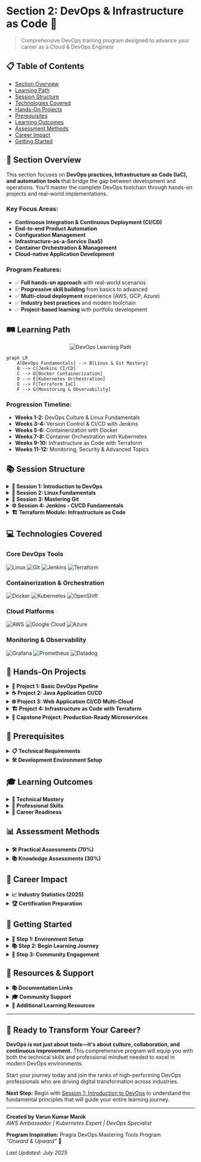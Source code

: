 # Section 2: DevOps & Infrastructure as Code 🚀

> Comprehensive DevOps training program designed to advance your career as a Cloud & DevOps Engineer

## 📋 Table of Contents
- [Section Overview](#-section-overview)
- [Learning Path](#️-learning-path)
- [Session Structure](#-session-structure)
- [Technologies Covered](#-technologies-covered)
- [Hands-On Projects](#-hands-on-projects)
- [Prerequisites](#-prerequisites)
- [Learning Outcomes](#-learning-outcomes)
- [Assessment Methods](#-assessment-methods)
- [Career Impact](#-career-impact)
- [Getting Started](#-getting-started)

## 🎯 Section Overview

This section focuses on **DevOps practices, Infrastructure as Code (IaC), and automation tools** that bridge the gap between development and operations. You'll master the complete DevOps toolchain through hands-on projects and real-world implementations.

### Key Focus Areas:
- **Continuous Integration & Continuous Deployment (CI/CD)**
- **End-to-end Product Automation**
- **Configuration Management**
- **Infrastructure-as-a-Service (IaaS)**
- **Container Orchestration & Management**
- **Cloud-native Application Development**

### Program Features:
- ✅ **Full hands-on approach** with real-world scenarios
- ✅ **Progressive skill building** from basics to advanced
- ✅ **Multi-cloud deployment** experience (AWS, GCP, Azure)
- ✅ **Industry best practices** and modern toolchain
- ✅ **Project-based learning** with portfolio development

## 🛤️ Learning Path

<div align="center">

![DevOps Learning Path](./images/devops-learning-path.svg)

</div>

```mermaid
graph LR
    A[DevOps Fundamentals] --> B[Linux & Git Mastery]
    B --> C[Jenkins CI/CD]
    C --> D[Docker Containerization]
    D --> E[Kubernetes Orchestration]
    E --> F[Terraform IaC]
    F --> G[Monitoring & Observability]
```

### Progression Timeline:
- **Weeks 1-2:** DevOps Culture & Linux Fundamentals
- **Weeks 3-4:** Version Control & CI/CD with Jenkins
- **Weeks 5-6:** Containerization with Docker
- **Weeks 7-8:** Container Orchestration with Kubernetes
- **Weeks 9-10:** Infrastructure as Code with Terraform
- **Weeks 11-12:** Monitoring, Security & Advanced Topics

## 📚 Session Structure

<details>
<summary><strong>📖 Session 1: Introduction to DevOps</strong></summary>

**Duration:** 2 weeks | **Focus:** DevOps culture, principles, and transformation

### Topics Covered:
- DevOps vs Traditional IT approaches
- Cultural transformation and team collaboration
- DevOps roles and responsibilities (DevOps Engineer, SRE, Platform Engineer)
- Business value and ROI of DevOps adoption
- DevOps patterns and frameworks (CALMS, Three Ways, DORA metrics)
- Legacy system problems and DevOps solutions

### Learning Outcomes:
- ✅ Understand DevOps principles and core concepts
- ✅ Identify the gap between traditional Dev and Ops teams
- ✅ Recognize DevOps roles and career opportunities
- ✅ Apply DevOps frameworks to real-world scenarios

### Key Resources:
- [Session 1 Materials](./Session-1_Introduction-to-DevOps/)
- DevOps Culture Assessment
- Industry Case Studies
- Framework Implementation Guides

</details>

<details>
<summary><strong>🐧 Session 2: Linux Fundamentals</strong></summary>

**Duration:** 2 weeks | **Focus:** Essential Linux skills for DevOps professionals

### Topics Covered:
- Command line proficiency and shell scripting
- File system navigation and permissions management
- Process management and system monitoring
- Package management and software installation
- Network configuration and troubleshooting
- System administration and security basics

### Learning Outcomes:
- ✅ Master essential Linux commands and operations
- ✅ Write effective shell scripts for automation
- ✅ Manage system processes and resources
- ✅ Configure networking and security settings

### Practical Labs:
- Linux Command Line Mastery
- Shell Scripting for Automation
- System Administration Tasks
- Network Configuration Labs

### Key Resources:
- [Session 2 Materials](./Session-2_Linux-Fundamentals/)
- Linux Command Reference
- Shell Scripting Examples
- System Administration Guides

</details>

<details>
<summary><strong>🔀 Session 3: Mastering Git</strong></summary>

**Duration:** 2 weeks | **Focus:** Version control and collaborative development

### Topics Covered:
- Git fundamentals and repository management
- Branching strategies and merge workflows
- Collaborative development with GitHub/GitLab
- Git hooks and automation integration
- Best practices for code versioning
- Advanced Git operations and troubleshooting

### Learning Outcomes:
- ✅ Implement effective Git workflows
- ✅ Manage complex branching strategies
- ✅ Collaborate effectively using Git platforms
- ✅ Integrate Git with CI/CD pipelines

### Practical Labs:
- Git Workflow Implementation
- Branch Management Strategies
- Collaborative Development Scenarios
- Git Hooks and Automation

### Key Resources:
- [Session 3 Materials](./Session-3_Mastering-Git/)
- Git Best Practices Guide
- Branching Strategy Templates
- Collaboration Workflows

</details>

<details>
<summary><strong>⚙️ Session 4: Jenkins - CI/CD Fundamentals</strong></summary>

**Duration:** 2 weeks | **Focus:** Continuous Integration & Continuous Deployment automation

### Topics Covered:

#### 1. Jenkins Installation & Setup
- Jenkins architecture and components
- Installation on various platforms (Linux, Windows, macOS)
- Initial configuration and security setup
- Plugin management and ecosystem

#### 2. Master-Slave Configuration & Multi-mode
- Distributed builds and scaling strategies
- Node management and configuration
- Load balancing and resource optimization
- Security considerations for distributed setups

#### 3. Job & Pipeline Creation
- Freestyle jobs and parameterized builds
- Pipeline as Code (PaC) implementation
- Declarative vs Scripted pipelines
- Pipeline syntax and best practices

#### 4. Build, Integration & Delivery Pipelines
- Multi-stage pipeline design
- Integration with testing frameworks
- Deployment automation and rollback strategies
- Environment promotion workflows

#### 5. Advanced Jenkins Features
- Plugin ecosystem and management
- Security and access control (RBAC)
- Monitoring and maintenance
- Integration with external tools

### Learning Outcomes:
- ✅ Design and implement automated CI/CD pipelines
- ✅ Configure distributed Jenkins environments
- ✅ Create Pipeline as Code solutions
- ✅ Integrate testing and deployment automation

### Practical Labs:
- Jenkins Installation and Configuration
- Pipeline Creation and Management
- Multi-stage Deployment Pipelines
- Integration with AWS, GCP, and Azure

### Key Resources:
- [Session 4 Materials](./Session-4_Jenkins/)
- Jenkins Pipeline Examples
- Plugin Configuration Guides
- Security Best Practices

</details>

<details>
<summary><strong>🏗️ Terraform Module: Infrastructure as Code</strong></summary>

**Duration:** 2 weeks | **Focus:** Infrastructure automation and management

### Topics Covered:

#### 1. Infrastructure as Code Principles
- IaC concepts and benefits
- Declarative vs Imperative approaches
- Version control for infrastructure
- Infrastructure testing and validation

#### 2. Terraform Installation & Workflows
- Terraform architecture and components
- Installation and configuration across platforms
- Terraform workflow (init, plan, apply, destroy)
- State management and remote backends

#### 3. Configuration Management & Orchestration
- HCL (HashiCorp Configuration Language) syntax
- Resource provisioning and dependencies
- Data sources and local values
- Functions and expressions

#### 4. Resource Provisioning & Deployments
- Multi-cloud resource management (AWS, GCP, Azure)
- Modules and reusable components
- Environment management and promotion
- Security and compliance considerations

### Learning Outcomes:
- ✅ Automate cloud infrastructure provisioning
- ✅ Implement Infrastructure as Code best practices
- ✅ Manage infrastructure across multiple environments
- ✅ Create reusable Terraform modules

### Practical Labs:
- Terraform Fundamentals
- Multi-cloud Resource Provisioning
- Module Development and Management
- State Management and Collaboration

### Key Resources:
- [Terraform Materials](./Terraform/)
- Terraform Configuration Examples
- Module Library and Templates
- Multi-cloud Deployment Guides

</details>

## 💻 Technologies Covered

### Core DevOps Tools
![Linux](https://img.shields.io/badge/Linux-FCC624?style=flat&logo=linux&logoColor=black)
![Git](https://img.shields.io/badge/Git-F05032?style=flat&logo=git&logoColor=white)
![Jenkins](https://img.shields.io/badge/Jenkins-D24939?style=flat&logo=jenkins&logoColor=white)
![Terraform](https://img.shields.io/badge/Terraform-623CE4?style=flat&logo=terraform&logoColor=white)

### Containerization & Orchestration
![Docker](https://img.shields.io/badge/Docker-2496ED?style=flat&logo=docker&logoColor=white)
![Kubernetes](https://img.shields.io/badge/Kubernetes-326CE5?style=flat&logo=kubernetes&logoColor=white)
![OpenShift](https://img.shields.io/badge/OpenShift-EE0000?style=flat&logo=red-hat-open-shift&logoColor=white)

### Cloud Platforms
![AWS](https://img.shields.io/badge/AWS-232F3E?style=flat&logo=amazon-aws&logoColor=white)
![Google Cloud](https://img.shields.io/badge/Google_Cloud-4285F4?style=flat&logo=google-cloud&logoColor=white)
![Azure](https://img.shields.io/badge/Azure-0078D4?style=flat&logo=microsoft-azure&logoColor=white)

### Monitoring & Observability
![Grafana](https://img.shields.io/badge/Grafana-F46800?style=flat&logo=grafana&logoColor=white)
![Prometheus](https://img.shields.io/badge/Prometheus-E6522C?style=flat&logo=prometheus&logoColor=white)
![Datadog](https://img.shields.io/badge/Datadog-632CA6?style=flat&logo=datadog&logoColor=white)

## 🚀 Hands-On Projects

<details>
<summary><strong>🔧 Project 1: Basic DevOps Pipeline</strong></summary>

### Objective:
Create a simple CI/CD pipeline with Jenkins

### Project Scope:
- Set up Git repository with sample Java application
- Configure Jenkins for automated builds and testing
- Implement basic deployment to AWS EC2 and GCP Compute Engine
- Monitor application performance and logs

### Skills Developed:
- Jenkins configuration and management
- Git integration and webhooks
- AWS & GCP deployment strategies
- Basic monitoring and logging

### Deliverables:
- Functional CI/CD pipeline
- Deployment documentation
- Monitoring dashboard
- Project presentation

### Timeline: 1 week

</details>

<details>
<summary><strong>☕ Project 2: Java Application CI/CD</strong></summary>

### Objective:
Setup comprehensive Java application CI/CD pipeline

### Project Scope:
- Implement multi-stage pipeline with testing phases
- Deploy application on AWS and GCP cloud platforms
- Configure automated rollback mechanisms
- Integrate code quality and security scanning

### Skills Developed:
- Advanced Jenkins pipelines
- AWS & GCP services integration
- Quality gates and security scanning
- Automated testing strategies

### Deliverables:
- Production-ready CI/CD pipeline
- Multi-cloud deployment strategy
- Security and quality reports
- Performance benchmarks

### Timeline: 1.5 weeks

</details>

<details>
<summary><strong>🌐 Project 3: Web Application CI/CD Multi-Cloud</strong></summary>

### Objective:
Setup Web application CI/CD pipeline with Jenkins

### Project Scope:
- Deploy application on both AWS and Google Cloud Platform (GCP)
- Implement blue-green deployment strategy
- Configure monitoring and alerting across clouds
- Optimize for performance and cost

### Skills Developed:
- Multi-cloud services management
- Advanced deployment strategies
- Cross-cloud monitoring
- Cost optimization techniques

### Deliverables:
- Multi-cloud deployment pipeline
- Blue-green deployment implementation
- Comprehensive monitoring setup
- Cost analysis report

### Timeline: 2 weeks

</details>

<details>
<summary><strong>🏗️ Project 4: Infrastructure as Code with Terraform</strong></summary>

### Objective:
Automate infrastructure provisioning

### Project Scope:
- Deploy cloud resources using Terraform
- Implement multi-cloud deployment (AWS, GCP & Azure)
- Create reusable modules and environments
- Integrate with CI/CD pipelines

### Skills Developed:
- Terraform mastery and best practices
- Multi-cloud infrastructure management
- Module development and reusability
- IaC integration with CI/CD

### Deliverables:
- Terraform modules library
- Multi-cloud infrastructure templates
- Automated provisioning pipeline
- Documentation and best practices guide

### Timeline: 2 weeks

</details>

<details>
<summary><strong>🎯 Capstone Project: Production-Ready Microservices</strong></summary>

### Objective:
Deploy enterprise-grade microservice application

### Project Scope:
- Implement complete DevOps workflow
- Deploy on Kubernetes clusters (AWS EKS, GCP GKE, Azure AKS)
- Apply security best practices (DevSecOps)
- Real client project implementation

### Skills Developed:
- End-to-end DevOps implementation
- Enterprise-grade practices
- Kubernetes orchestration
- DevSecOps integration

### Deliverables:
- Production microservices deployment
- Complete DevOps workflow
- Security implementation
- Client presentation and handover

### Timeline: 3 weeks

</details>

## 🔧 Prerequisites

<details>
<summary><strong>📋 Technical Requirements</strong></summary>

### Knowledge Prerequisites:
- **Basic Linux/Unix knowledge** - Command line familiarity
- **Programming fundamentals** - Any programming language (Java, Python, JavaScript)
- **Networking basics** - TCP/IP, DNS, HTTP/HTTPS concepts
- **Cloud awareness** - Basic understanding of cloud services and concepts

### Software Requirements:
- **Computer specifications:** Minimum 8GB RAM, 50GB free disk space
- **Operating System:** Linux, macOS, or Windows with WSL2
- **Internet connection:** Stable broadband for cloud platform access
- **Accounts:** AWS, GCP, and Azure accounts (free tier eligible)

</details>

<details>
<summary><strong>🛠️ Development Environment Setup</strong></summary>

### Essential Tools Installation:

```bash
# Update system packages
sudo apt-get update && sudo apt-get upgrade -y

# Git installation
sudo apt-get install git -y

# Docker installation
curl -fsSL https://get.docker.com -o get-docker.sh
sh get-docker.sh
sudo usermod -aG docker $USER

# AWS CLI installation
curl "https://awscli.amazonaws.com/awscli-exe-linux-x86_64.zip" -o "awscliv2.zip"
unzip awscliv2.zip && sudo ./aws/install

# Google Cloud CLI installation
curl https://sdk.cloud.google.com | bash
exec -l $SHELL
gcloud init

# Azure CLI installation
curl -sL https://aka.ms/InstallAzureCLIDeb | sudo bash

# Terraform installation
wget https://releases.hashicorp.com/terraform/1.5.0/terraform_1.5.0_linux_amd64.zip
unzip terraform_1.5.0_linux_amd64.zip && sudo mv terraform /usr/local/bin/

# kubectl installation
curl -LO "https://dl.k8s.io/release/$(curl -L -s https://dl.k8s.io/release/stable.txt)/bin/linux/amd64/kubectl"
chmod +x kubectl && sudo mv kubectl /usr/local/bin/

# Jenkins CLI (optional)
wget http://localhost:8080/jnlpJars/jenkins-cli.jar

# Verify installations
echo "Verifying installations..."
git --version
docker --version
aws --version
gcloud --version
az --version
terraform --version
kubectl version --client
```

### IDE and Extensions:
- **Visual Studio Code** with extensions:
  - HashiCorp Terraform
  - Jenkins Pipeline Linter
  - Docker
  - Kubernetes
  - AWS Toolkit
  - Google Cloud Code

</details>

## 🎓 Learning Outcomes

<details>
<summary><strong>🔧 Technical Mastery</strong></summary>

Upon completion of Section 2, you will be able to:

### Core DevOps Skills:
- ✅ **Design and implement** end-to-end CI/CD pipelines using Jenkins
- ✅ **Automate infrastructure** provisioning with Terraform across AWS, GCP, and Azure
- ✅ **Manage containerized applications** with Docker and Kubernetes
- ✅ **Configure and maintain** Jenkins automation servers and distributed builds
- ✅ **Implement DevOps best practices** in enterprise environments
- ✅ **Troubleshoot and optimize** DevOps workflows and pipelines
- ✅ **Deploy applications** on multiple cloud platforms with consistency

### Advanced Capabilities:
- ✅ **Multi-cloud strategy** implementation and management
- ✅ **Infrastructure as Code** best practices and module development
- ✅ **Security integration** throughout the DevOps lifecycle
- ✅ **Monitoring and observability** setup and maintenance
- ✅ **Cost optimization** across cloud platforms and resources

</details>

<details>
<summary><strong>👥 Professional Skills</strong></summary>

### Collaboration and Leadership:
- ✅ **Collaborate effectively** in cross-functional DevOps teams
- ✅ **Apply DevOps culture** and principles in organizations
- ✅ **Communicate technical concepts** to stakeholders and management
- ✅ **Lead DevOps transformation** initiatives and change management
- ✅ **Mentor junior team members** in DevOps practices and tools

### Business Acumen:
- ✅ **Optimize costs** and performance in multi-cloud environments
- ✅ **Align technical solutions** with business objectives
- ✅ **Measure and report** on DevOps metrics and KPIs
- ✅ **Risk assessment** and mitigation in deployment strategies

</details>

<details>
<summary><strong>🚀 Career Readiness</strong></summary>

### Primary Career Paths:
- ✅ **DevOps Engineer** - Pipeline automation and infrastructure management
- ✅ **Site Reliability Engineer (SRE)** - System reliability and performance optimization
- ✅ **Platform Engineer** - Internal developer platform creation and management
- ✅ **Cloud Engineer** - Multi-cloud infrastructure and services
- ✅ **Automation Engineer** - Process automation and optimization

### Specialized Roles:
- ✅ **DevSecOps Engineer** - Security integration in DevOps workflows
- ✅ **Infrastructure Engineer** - Large-scale infrastructure management
- ✅ **Release Manager** - Release coordination and deployment strategies
- ✅ **Cloud Architect** - Multi-cloud architecture design and implementation

</details>

## 📊 Assessment Methods

<details>
<summary><strong>🛠️ Practical Assessments (70%)</strong></summary>

### Hands-on Evaluations:
- **Project Implementations** - Real-world scenario solutions
- **Code Reviews** - Infrastructure and pipeline configurations
- **Lab Exercises** - Guided practice with immediate feedback
- **Troubleshooting Scenarios** - Problem-solving under time pressure
- **Peer Reviews** - Collaborative assessment and learning

### Assessment Criteria:
- **Functionality** - Does the solution work as intended?
- **Best Practices** - Follows industry standards and conventions
- **Security** - Implements appropriate security measures
- **Documentation** - Clear and comprehensive documentation
- **Efficiency** - Optimized for performance and cost

</details>

<details>
<summary><strong>📚 Knowledge Assessments (30%)</strong></summary>

### Theoretical Evaluations:
- **Technical Quizzes** - Tool-specific knowledge validation
- **Case Studies** - Real-world problem analysis and solution design
- **Best Practices Reviews** - Industry standard implementations
- **Concept Explanations** - Understanding of DevOps principles
- **Architecture Reviews** - System design and decision rationale

### Success Metrics:
- **Project Completion Rate:** 100% of assigned projects
- **Code Quality Score:** Minimum 85% on code reviews
- **Technical Proficiency:** Pass all tool-specific assessments
- **Collaboration Score:** Effective teamwork in group projects
- **Innovation Factor:** Creative problem-solving approaches

</details>

## 💼 Career Impact

<details>
<summary><strong>📈 Industry Statistics (2025)</strong></summary>

### Market Trends:
- **DevOps Adoption:** 91% of enterprises have implemented DevOps practices
- **Job Growth:** 156% projected growth for DevOps roles (2025-2030)
- **Salary Range:** $95,000 - $165,000 for DevOps engineers (varies by location)
- **ROI Impact:** 285% average return on DevOps investment within 18 months

### Skills Demand Analysis:
- **Container Orchestration:** Kubernetes expertise (82% usage in production)
- **Infrastructure as Code:** Terraform and CloudFormation (71% adoption rate)
- **CI/CD Automation:** Jenkins, GitHub Actions, GitLab CI (49% market share)
- **Multi-Cloud Platforms:** AWS, GCP, Azure certifications in high demand
- **Security Integration:** DevSecOps practices (73% vulnerability reduction)

</details>

<details>
<summary><strong>🏆 Certification Preparation</strong></summary>

This program prepares you for industry-leading certifications:

### Cloud Platform Certifications:
- **AWS Certified DevOps Engineer** - Professional level
- **Google Cloud Professional DevOps Engineer** - Professional level
- **Microsoft Azure DevOps Engineer Expert** - Expert level

### Tool-Specific Certifications:
- **Certified Kubernetes Administrator (CKA)** - CNCF certification
- **HashiCorp Certified: Terraform Associate** - Infrastructure automation
- **Jenkins Engineer Certification** - CI/CD expertise
- **Docker Certified Associate (DCA)** - Container expertise

### Preparation Support:
- Practice exams and study guides
- Hands-on lab environments
- Certification-focused projects
- Expert guidance and mentorship

</details>

## 🚀 Getting Started

<details>
<summary><strong>🔧 Step 1: Environment Setup</strong></summary>

### Repository Setup:
```bash
# Clone the repository
git clone https://github.com/manikcloud/cloud-devops-learning-path.git
cd cloud-devops-learning-path/Section-2-DevOps

# Explore the structure
ls -la
```

### Development Environment:
Follow the [Development Environment Setup](#-development-environment-setup) section above for complete tool installation.

### Cloud Account Configuration:
```bash
# AWS Configuration
aws configure
# Enter your AWS Access Key ID, Secret Access Key, Region, and Output format

# GCP Configuration
gcloud auth login
gcloud config set project YOUR_PROJECT_ID

# Azure Configuration
az login
az account set --subscription YOUR_SUBSCRIPTION_ID
```

</details>

<details>
<summary><strong>📚 Step 2: Begin Learning Journey</strong></summary>

### Learning Sequence:
1. **Start with Session 1:** [Introduction to DevOps](./Session-1_Introduction-to-DevOps/)
2. **Progress systematically:** Complete each session in the prescribed order
3. **Practice regularly:** Use hands-on labs and exercises daily
4. **Build projects:** Apply learning through practical implementations
5. **Seek feedback:** Participate in code reviews and peer assessments

### Study Schedule Recommendation:
- **Daily commitment:** 2-3 hours of focused learning
- **Weekly goals:** Complete one major topic or lab
- **Project time:** Dedicate weekends to project work
- **Review sessions:** Weekly review of completed materials

</details>

<details>
<summary><strong>🤝 Step 3: Community Engagement</strong></summary>

### Learning Community:
- **Join discussion forums** for peer learning and Q&A
- **Participate in code reviews** and collaborative projects
- **Attend virtual meetups** and industry webinars
- **Contribute to open source** DevOps projects and tools

### Professional Networking:
- **LinkedIn DevOps groups** and professional connections
- **Local DevOps meetups** and conferences
- **Industry certifications** and badge sharing
- **Mentorship opportunities** both as mentee and mentor

</details>

## 📖 Resources & Support

<details>
<summary><strong>📚 Documentation Links</strong></summary>

### Official Documentation:
- [Jenkins Documentation](https://www.jenkins.io/doc/) - Comprehensive Jenkins guides and tutorials
- [Terraform Documentation](https://www.terraform.io/docs/) - Infrastructure as Code reference
- [Docker Documentation](https://docs.docker.com/) - Container platform guides
- [Kubernetes Documentation](https://kubernetes.io/docs/) - Container orchestration reference

### Cloud Platform Documentation:
- [AWS Documentation](https://docs.aws.amazon.com/) - Amazon Web Services reference
- [GCP Documentation](https://cloud.google.com/docs) - Google Cloud Platform guides
- [Azure Documentation](https://docs.microsoft.com/azure/) - Microsoft Azure reference

### Additional Resources:
- [Git Documentation](https://git-scm.com/doc) - Version control system reference
- [Linux Documentation](https://www.kernel.org/doc/) - Linux kernel and system guides
- [DevOps Institute](https://devopsinstitute.com/) - Industry best practices and research

</details>

<details>
<summary><strong>🎓 Community Support</strong></summary>

### Learning Support:
- **Course discussion forums** - Peer learning and technical Q&A
- **Weekly office hours** - Direct instructor support and guidance
- **Study groups** - Collaborative learning sessions and project work
- **Industry mentorship** - Professional guidance and career networking

### Technical Support:
- **Lab environment access** - Cloud-based practice environments
- **Tool installation guides** - Step-by-step setup instructions
- **Troubleshooting resources** - Common issues and solutions
- **Video tutorials** - Supplementary visual learning content

</details>

<details>
<summary><strong>📖 Additional Learning Resources</strong></summary>

### Supplementary Materials:
- **Video tutorials** - Visual learning supplements for complex topics
- **Practice labs** - Additional hands-on skill reinforcement
- **Industry blogs** - Latest trends, tools, and best practices
- **Certification guides** - Exam preparation materials and practice tests

### Recommended Reading:
- "The Phoenix Project" by Gene Kim
- "The DevOps Handbook" by Gene Kim, Jez Humble, Patrick Debois
- "Accelerate" by Nicole Forsgren, Jez Humble, Gene Kim
- "Site Reliability Engineering" by Google

</details>

---

## 🎯 Ready to Transform Your Career?

**DevOps is not just about tools—it's about culture, collaboration, and continuous improvement.** This comprehensive program will equip you with both the technical skills and professional mindset needed to excel in modern DevOps environments.

Start your journey today and join the ranks of high-performing DevOps professionals who are driving digital transformation across industries.

**Next Step:** Begin with [Session 1: Introduction to DevOps](./Session-1_Introduction-to-DevOps/) to understand the fundamental principles that will guide your entire learning journey.

---

**Created by Varun Kumar Manik**  
*AWS Ambassador | Kubernetes Expert | DevOps Specialist*

**Program Inspiration:** Pragra DevOps Mastering Tools Program  
*"Onward & Upward"* 🚀

*Last Updated: July 2025*
